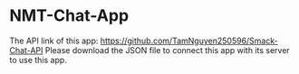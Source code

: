 # NMT-Chat-App
The API link of this app: https://github.com/TamNguyen250596/Smack-Chat-API
Please download the JSON file to connect this app with its server to use this app. 
